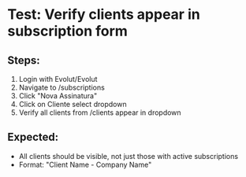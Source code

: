 # Test: Verify clients appear in subscription form

## Steps:
1. Login with Evolut/Evolut
2. Navigate to /subscriptions
3. Click "Nova Assinatura"
4. Click on Cliente select dropdown
5. Verify all clients from /clients appear in dropdown

## Expected:
- All clients should be visible, not just those with active subscriptions
- Format: "Client Name - Company Name"
